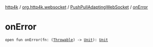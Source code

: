[http4k](../../index.md) / [org.http4k.websocket](../index.md) / [PushPullAdaptingWebSocket](index.md) / [onError](./on-error.md)

# onError

`open fun onError(fn: (`[`Throwable`](https://kotlinlang.org/api/latest/jvm/stdlib/kotlin/-throwable/index.html)`) -> `[`Unit`](https://kotlinlang.org/api/latest/jvm/stdlib/kotlin/-unit/index.html)`): `[`Unit`](https://kotlinlang.org/api/latest/jvm/stdlib/kotlin/-unit/index.html)